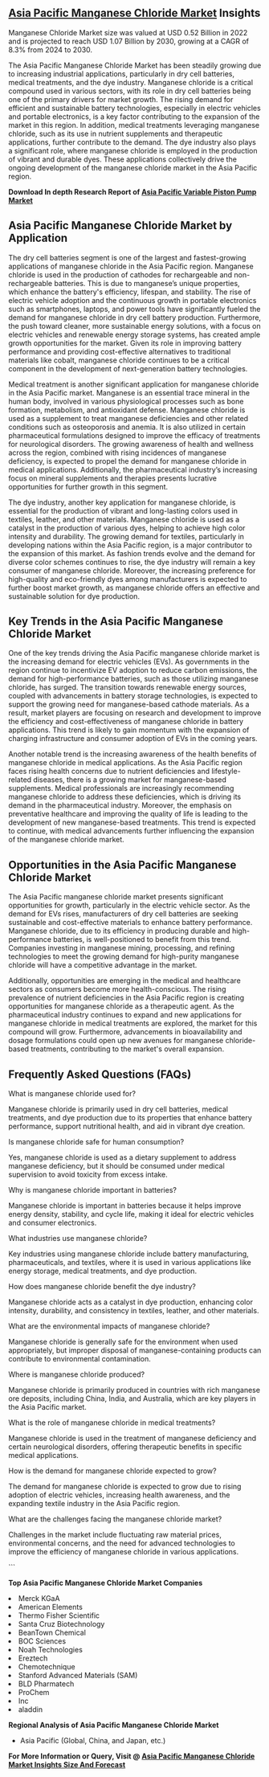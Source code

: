 <h2><a href="https://www.verifiedmarketreports.com/download-sample/?rid=439958&amp;utm_source=Github-Feb&amp;utm_medium=219" target="_blank">Asia Pacific Manganese Chloride Market</a> Insights</h2><p>Manganese Chloride Market size was valued at USD 0.52 Billion in 2022 and is projected to reach USD 1.07 Billion by 2030, growing at a CAGR of 8.3% from 2024 to 2030.</p><p><p>The Asia Pacific Manganese Chloride Market has been steadily growing due to increasing industrial applications, particularly in dry cell batteries, medical treatments, and the dye industry. Manganese chloride is a critical compound used in various sectors, with its role in dry cell batteries being one of the primary drivers for market growth. The rising demand for efficient and sustainable battery technologies, especially in electric vehicles and portable electronics, is a key factor contributing to the expansion of the market in this region. In addition, medical treatments leveraging manganese chloride, such as its use in nutrient supplements and therapeutic applications, further contribute to the demand. The dye industry also plays a significant role, where manganese chloride is employed in the production of vibrant and durable dyes. These applications collectively drive the ongoing development of the manganese chloride market in the Asia Pacific region. <p><strong>Download In depth Research Report of <a href="https://www.verifiedmarketreports.com/download-sample/?rid=236118&amp;utm_source=Pulse-Dec&amp;utm_medium=219" target="_blank">Asia Pacific Variable Piston Pump Market</a></strong></p></p> <h2>Asia Pacific Manganese Chloride Market by Application</h2> <p>The dry cell batteries segment is one of the largest and fastest-growing applications of manganese chloride in the Asia Pacific region. Manganese chloride is used in the production of cathodes for rechargeable and non-rechargeable batteries. This is due to manganese’s unique properties, which enhance the battery's efficiency, lifespan, and stability. The rise of electric vehicle adoption and the continuous growth in portable electronics such as smartphones, laptops, and power tools have significantly fueled the demand for manganese chloride in dry cell battery production. Furthermore, the push toward cleaner, more sustainable energy solutions, with a focus on electric vehicles and renewable energy storage systems, has created ample growth opportunities for the market. Given its role in improving battery performance and providing cost-effective alternatives to traditional materials like cobalt, manganese chloride continues to be a critical component in the development of next-generation battery technologies. <p>Medical treatment is another significant application for manganese chloride in the Asia Pacific market. Manganese is an essential trace mineral in the human body, involved in various physiological processes such as bone formation, metabolism, and antioxidant defense. Manganese chloride is used as a supplement to treat manganese deficiencies and other related conditions such as osteoporosis and anemia. It is also utilized in certain pharmaceutical formulations designed to improve the efficacy of treatments for neurological disorders. The growing awareness of health and wellness across the region, combined with rising incidences of manganese deficiency, is expected to propel the demand for manganese chloride in medical applications. Additionally, the pharmaceutical industry’s increasing focus on mineral supplements and therapies presents lucrative opportunities for further growth in this segment. <p>The dye industry, another key application for manganese chloride, is essential for the production of vibrant and long-lasting colors used in textiles, leather, and other materials. Manganese chloride is used as a catalyst in the production of various dyes, helping to achieve high color intensity and durability. The growing demand for textiles, particularly in developing nations within the Asia Pacific region, is a major contributor to the expansion of this market. As fashion trends evolve and the demand for diverse color schemes continues to rise, the dye industry will remain a key consumer of manganese chloride. Moreover, the increasing preference for high-quality and eco-friendly dyes among manufacturers is expected to further boost market growth, as manganese chloride offers an effective and sustainable solution for dye production. <h2>Key Trends in the Asia Pacific Manganese Chloride Market</h2> <p>One of the key trends driving the Asia Pacific manganese chloride market is the increasing demand for electric vehicles (EVs). As governments in the region continue to incentivize EV adoption to reduce carbon emissions, the demand for high-performance batteries, such as those utilizing manganese chloride, has surged. The transition towards renewable energy sources, coupled with advancements in battery storage technologies, is expected to support the growing need for manganese-based cathode materials. As a result, market players are focusing on research and development to improve the efficiency and cost-effectiveness of manganese chloride in battery applications. This trend is likely to gain momentum with the expansion of charging infrastructure and consumer adoption of EVs in the coming years. <p>Another notable trend is the increasing awareness of the health benefits of manganese chloride in medical applications. As the Asia Pacific region faces rising health concerns due to nutrient deficiencies and lifestyle-related diseases, there is a growing market for manganese-based supplements. Medical professionals are increasingly recommending manganese chloride to address these deficiencies, which is driving its demand in the pharmaceutical industry. Moreover, the emphasis on preventative healthcare and improving the quality of life is leading to the development of new manganese-based treatments. This trend is expected to continue, with medical advancements further influencing the expansion of the manganese chloride market. <h2>Opportunities in the Asia Pacific Manganese Chloride Market</h2> <p>The Asia Pacific manganese chloride market presents significant opportunities for growth, particularly in the electric vehicle sector. As the demand for EVs rises, manufacturers of dry cell batteries are seeking sustainable and cost-effective materials to enhance battery performance. Manganese chloride, due to its efficiency in producing durable and high-performance batteries, is well-positioned to benefit from this trend. Companies investing in manganese mining, processing, and refining technologies to meet the growing demand for high-purity manganese chloride will have a competitive advantage in the market. <p>Additionally, opportunities are emerging in the medical and healthcare sectors as consumers become more health-conscious. The rising prevalence of nutrient deficiencies in the Asia Pacific region is creating opportunities for manganese chloride as a therapeutic agent. As the pharmaceutical industry continues to expand and new applications for manganese chloride in medical treatments are explored, the market for this compound will grow. Furthermore, advancements in bioavailability and dosage formulations could open up new avenues for manganese chloride-based treatments, contributing to the market's overall expansion. <h2>Frequently Asked Questions (FAQs)</h2> <p>What is manganese chloride used for?</p> <p>Manganese chloride is primarily used in dry cell batteries, medical treatments, and dye production due to its properties that enhance battery performance, support nutritional health, and aid in vibrant dye creation.</p> <p>Is manganese chloride safe for human consumption?</p> <p>Yes, manganese chloride is used as a dietary supplement to address manganese deficiency, but it should be consumed under medical supervision to avoid toxicity from excess intake.</p> <p>Why is manganese chloride important in batteries?</p> <p>Manganese chloride is important in batteries because it helps improve energy density, stability, and cycle life, making it ideal for electric vehicles and consumer electronics.</p> <p>What industries use manganese chloride?</p> <p>Key industries using manganese chloride include battery manufacturing, pharmaceuticals, and textiles, where it is used in various applications like energy storage, medical treatments, and dye production.</p> <p>How does manganese chloride benefit the dye industry?</p> <p>Manganese chloride acts as a catalyst in dye production, enhancing color intensity, durability, and consistency in textiles, leather, and other materials.</p> <p>What are the environmental impacts of manganese chloride?</p> <p>Manganese chloride is generally safe for the environment when used appropriately, but improper disposal of manganese-containing products can contribute to environmental contamination.</p> <p>Where is manganese chloride produced?</p> <p>Manganese chloride is primarily produced in countries with rich manganese ore deposits, including China, India, and Australia, which are key players in the Asia Pacific market.</p> <p>What is the role of manganese chloride in medical treatments?</p> <p>Manganese chloride is used in the treatment of manganese deficiency and certain neurological disorders, offering therapeutic benefits in specific medical applications.</p> <p>How is the demand for manganese chloride expected to grow?</p> <p>The demand for manganese chloride is expected to grow due to rising adoption of electric vehicles, increasing health awareness, and the expanding textile industry in the Asia Pacific region.</p> <p>What are the challenges facing the manganese chloride market?</p> <p>Challenges in the market include fluctuating raw material prices, environmental concerns, and the need for advanced technologies to improve the efficiency of manganese chloride in various applications.</p> ```</p><p><strong>Top Asia Pacific Manganese Chloride Market Companies</strong></p><div data-test-id=""><p><li>Merck KGaA</li><li> American Elements</li><li> Thermo Fisher Scientific</li><li> Santa Cruz Biotechnology</li><li> BeanTown Chemical</li><li> BOC Sciences</li><li> Noah Technologies</li><li> Ereztech</li><li> Chemotechnique</li><li> Stanford Advanced Materials (SAM)</li><li> BLD Pharmatech</li><li> ProChem</li><li> Inc</li><li> aladdin</li></p><div><strong>Regional Analysis of&nbsp;Asia Pacific Manganese Chloride Market</strong></div><ul><li dir="ltr"><p dir="ltr">Asia Pacific (Global, China, and Japan, etc.)</p></li></ul><p><strong>For More Information or Query, Visit @&nbsp;</strong><strong><a href="https://www.verifiedmarketreports.com/product/manganese-chloride-market/?utm_source=Github-Feb&amp;utm_medium=219" target="_blank">Asia Pacific Manganese Chloride Market Insights Size And Forecast</a></strong></p></div><h2>&nbsp;</h2><div data-test-id="">&nbsp;</div>
